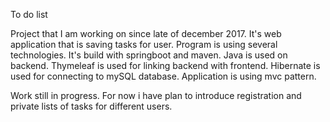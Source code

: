 To do list

Project that I am working on since late of december 2017. It's web application that is saving tasks for user. Program is using several technologies. It's build with springboot and maven. Java is used on backend. Thymeleaf is used for linking backend with frontend. Hibernate is used for connecting to mySQL database. Application is using mvc pattern.

Work still in progress. For now i have plan to introduce registration and private lists of tasks for different users.
